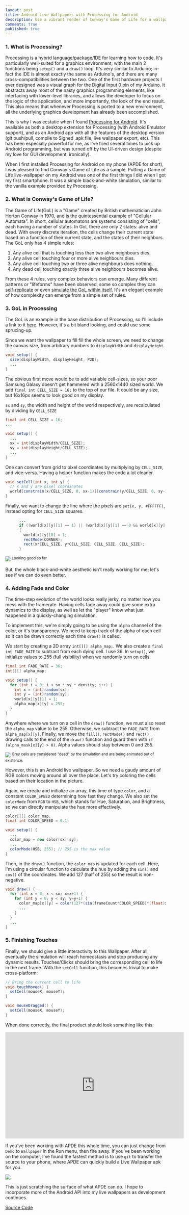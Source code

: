 ```yaml
---
layout: post
title: Android Live Wallpapers with Processing for Android
description: Use a vibrant render of Conway's Game of Life for a wallpaper!
comments: true
published: true
---
```


### 1. What is Processing?

Processing is a hybrid language/package/IDE for learning how to code. It's particularly well-suited for a graphics environment, with the main 2 functions being `setup()` and a `draw()` loop. It's very similar to Arduino; in-fact the IDE is almost exactly the same as Arduino's, and there are many cross-compatibilities between the two. One of the first hardware projects I ever designed was a visual graph for the Digital Input 0 pin of my Arduino. It abstracts away most of the nasty graphics programming elements, like interfacing with lower-level libraries, and allows the developer to focus on the logic of the application, and more importantly, the look of the end result. This also means that whenever Processing is ported to a new environment, all the underlying graphics development has already been accomplished.

This is why I was ecstatic when I found [Processing for Android](https://android.processing.org/). It's available as both a desktop extension for Processing (with Android Emulator support), and as an Android app with all the features of the desktop version (git push/pull, compile to Signed .apk file, live wallpaper export, etc).  This has been especially powerful for me, as I've tried several times to pick up Android programming, but was turned off by the UI-driven design (despite my love for GUI development, ironically). 

When I first installed Processing for Android on my phone (APDE for short), I was pleased to find Conway's Game of Life as a sample. Putting a Game of Life live-wallpaper on my Android was one of the first things I did when I got my first smartphone. It was a simple black-and-white simulation, similar to the vanilla example provided by Processing. 

### 2. What is Conway's Game of Life?

The Game of Life(GoL) is a "Game" created by  British mathematician John Horton Conway in 1970, and is the quintessential example of "Cellular Automata". In short, cellular automatons are systems consisting of "cells", each having a number of states. In GoL there are only 2 states: alive and dead. With every discrete iteration, the cells change their current state based on a function of their current state, and the states of their neighbors. The GoL only has 4 simple rules:

<ol>
    <li> Any alive cell that is touching less than two alive neighbours dies. </li>
    <li> Any alive cell touching four or more alive neighbours dies. </li>
    <li> Any alive cell touching two or three alive neighbours does nothing. </li>
    <li> Any dead cell touching exactly three alive neighbours becomes alive. </li>
</ol>

From these 4 rules, very complex behaviors can emerge. Many different patterns or "lifeforms" have been observed, some so complex they can [self-replicate](https://en.wikipedia.org/wiki/Conway%27s_Game_of_Life#Self-replication) or even [simulate the GoL within itself](https://www.youtube.com/watch?v=xP5-iIeKXE8). It's an elegant example of how complexity can emerge from a simple set of rules.

### 3. GoL in Processing

The GoL is an example in the base distribution of Processing, so I'll include a link to it [here](https://github.com/processing/processing-android/blob/master/mode/examples/Topics/Cellular%20Automata/Conway/Conway.pde). However, it's a bit bland looking, and could use some sprucing-up. 

Since we want the wallpaper to fill fill the whole screen, we need to change the canvas size, from arbitrary numbers to `displayWidth` and `displayHeight`.

```java
void setup() {
  size(displayWidth, displayHeight, P2D);
  ...
}
```

The obvious first move would be to add variable cell-sizes, so your poor Samsung Galaxy doesn't get hammered with a 2560x1440 sized world. We add `final int CELL_SIZE = 16;` to the top of our file. It could be any size, but 16x16px seems to look good on my display. 

`sx` and `sy`, the width and height of the world respectively, are recalculated by dividing by `CELL_SIZE`

```java
final int CELL_SIZE = 16;
...

void setup() {
  ...
  sx = int(displayWidth/CELL_SIZE);
  sy = int(displayHeight/CELL_SIZE);
  ...
}
```

One can convert from grid to pixel coordinates by multiplying by `CELL_SIZE`, and vice-versa. Having a helper function makes the code a lot cleaner.

```java
void setCell(int x, int y) {
  // x and y are pixel coordinates
  world[constrain(x/CELL_SIZE, 0, sx-1)][constrain(y/CELL_SIZE, 0, sy-1)][1] = 1;
}
```

Finally, we want to change the line where the pixels are `set(x, y, #FFFFFF)`, instead opting for `CELL_SIZE` squares. 

```java
      ...
      if ((world[x][y][1] == 1) || (world[x][y][1] == 0 && world[x][y][0] == 1)) 
      { 
        world[x][y][0] = 1; 
        rectMode(CORNER);
        rect(x*CELL_SIZE, y*CELL_SIZE, CELL_SIZE, CELL_SIZE); 
      } 
```

![](../images/game-of-life/cell_size.png)
<sup>Looking good so far</sup>

But, the whole black-and-white aesthetic isn't really working for me; let's see if we can do even better.


### 4. Adding Fade and Color

The time-step evolution of the world looks really jerky, no matter how you mess with the framerate. Having cells fade away could give some extra dynamics to the display, as well as let the "player" know what just happened in a quickly-changing simulation.

To implement this, we're simply going to be using the `alpha` channel of the color, or it's transparency. We need to keep track of the alpha of each cell so it can be drawn correctly each time `draw()` is called.  

We start by creating a 2D array `int[][] alpha_map;`. We also create a `final int FADE_RATE` to subtract from each dying cell. I use 36. In `setup()`, we initialize values to 255 (full visibility) when we randomly turn on cells.

```java
final int FADE_RATE = 36;
int[][] alpha_map;

void setup() {
  for (int i = 0; i < sx * sy * density; i++) { 
    int x = (int)random(sx);
    int y = (int)random(sy);
    world[x][y][1] = 1;
    alpha_map[x][y] = 255;
  } 
}
```

Anywhere where we turn on a cell in the `draw()` function, we must also reset the `alpha_map` value to be 255. Otherwise, we subtract the `FADE_RATE` from `alpha_map[x][y]`. Finally, we move the `fill()`, `rectMode()` and `rect()` drawing calls to the end of the `draw()` function and guard them with `if (alpha_mask[x][y] > 0)`. Alpha values should stay between 0 and 255. 

![](../images/game-of-life/fade.png)
<sup>Grey cells are considered "dead" by the simulation and are being animated out of existence.</sup>

However, this is an Android live wallpaper. So we need a gaudy amount of RGB colors moving around all over the place. Let's try coloring the cells based on their location in the picture.

Again, we create and initialize an array, this time of type `color`, and a constant `COLOR_SPEED` determining how fast they change. We also set the `colorMode` from `RGB` to `HSB`, which stands for Hue, Saturation, and Brightness, so we can directly manipulate the hue more effectively. 

```java
color[][] color_map;
final int COLOR_SPEED = 0.1;

void setup() {
  ...
  color_map = new color[sx][sy];
  ...
  colorMode(HSB, 255); // 255 is the max value 
}
```

Then, in the `draw()` function, the `color_map` is updated for each cell. Here, I'm using a circular function to calculate the hue by adding the `sin()` and `cos()` of the coordinates. We add 127 (half of 255) so the result is non-negative.
```java
void draw() {
  for (int x = 0; x < sx; x=x+1) {
    for (int y = 0; y < sy; y=y+1) {
      color_map[x][y] = color(127*(sin(frameCount*COLOR_SPEED)*(float)x/sx)+127*(cos(frameCount*COLOR_SPEED)*(float)y/sy) + 127, 255, 255);
      ...
    }
  }  
  ...
}
```

### 5. Finishing Touches

Finally, we should give a little interactivity to this Wallpaper. After all, eventually the simulation will reach homeostasis and stop producing any dynamic results. Touches/Clicks should bring the corresponding cell to life in the next frame. With the `setCell` function, this becomes trivial to make cross-platform:

```java
// Bring the current cell to life
void touchMoved() {
  setCell(mouseX, mouseY);
}

void mouseDragged() {
  setCell(mouseX, mouseY);
}
```

When done correctly, the final product should look something like this:

<div align="center">
    <iframe width="560" height="334" src="https://www.youtube.com/embed/4nCTgnbz2fM" frameborder="0" allow="accelerometer; autoplay; encrypted-media; gyroscope; picture-in-picture" allowfullscreen></iframe>
</div>

If you've been working with APDE this whole time, you can just change from `Demo` to `Wallpaper` in the Run menu, then fire away. If you've been working on the computer, I've found the fastest method is to use `git` to transfer the source to your phone, where APDE can quickly build a Live Wallpaper apk for you. 

![](https://camo.githubusercontent.com/c693c25aef8d081db0a5c5e7d80ae192303312c6/68747470733a2f2f692e696d6775722e636f6d2f4d4f42574e695a2e706e673f31)

This is just scratching the surface of what APDE can do. I hope to incorporate more of the Android API into my live wallpapers as development continues. 

[Source Code](https://github.com/samclane/GameOfLifeLiveWallpaper)